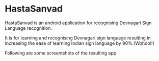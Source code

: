 # HastaSanvad

HastaSanvad is an android application for recognising Devnagari Sign Language recognition.

It is for learning and recognising Devnagari sign language resulting in Increasing the ease of learning Indian sign language by 90%.(Wohoo!!)

Following are some screentshots of the resulting app:
